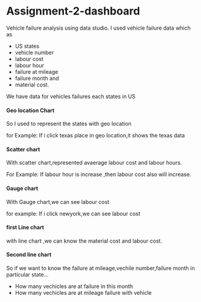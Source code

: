 # Assignment-2-dashboard

Vehicle failure analysis using data studio.
I used vehicle failure data which as

 *  US states
 *  vehicle number
 *  labour cost
 *  labour hour
 *  failure at mileage
 *  failure month and
 *  material cost.


We have data for vehicles failures each states in US

#### Geo location Chart
So I used to represent the states with geo location

for Example:
     If i click texas place in geo location,it shows the texas data 
     
#### Scatter chart
With scatter chart,represented avaerage labour cost and labour hours.
  
For Example:
     If labour hour is increase ,then labour cost also will increase.

#### Gauge chart
With Gauge chart,we can see labour cost 

for example:
     If i click newyork,we can see labour cost 
 
#### first Line chart
with line chart ,we can know the material cost and labour cost.

#### Second line chart
So if we want to know the failure at mileage,vechile number,failure month in particular state...
* How many vechicles are at failure in this month
* How many vechicles are at mileage failure with vehicle
